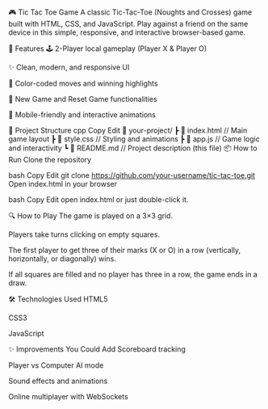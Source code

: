 🎮 Tic Tac Toe Game
A classic Tic-Tac-Toe (Noughts and Crosses) game built with HTML, CSS, and JavaScript. Play against a friend on the same device in this simple, responsive, and interactive browser-based game.

🚀 Features
🕹️ 2-Player local gameplay (Player X & Player O)

✨ Clean, modern, and responsive UI

🎨 Color-coded moves and winning highlights

🔄 New Game and Reset Game functionalities

📱 Mobile-friendly and interactive animations

📂 Project Structure
cpp
Copy
Edit
📁 your-project/
 ┣ 📄 index.html       // Main game layout
 ┣ 📄 style.css        // Styling and animations
 ┣ 📄 app.js           // Game logic and interactivity
 ┗ 📄 README.md        // Project description (this file)
📦 How to Run
Clone the repository

bash
Copy
Edit
git clone https://github.com/your-username/tic-tac-toe.git
Open index.html in your browser

bash
Copy
Edit
open index.html
or just double-click it.

🔍 How to Play
The game is played on a 3×3 grid.

Players take turns clicking on empty squares.

The first player to get three of their marks (X or O) in a row (vertically, horizontally, or diagonally) wins.

If all squares are filled and no player has three in a row, the game ends in a draw.

🛠️ Technologies Used
HTML5

CSS3

JavaScript

✨ Improvements You Could Add
Scoreboard tracking

Player vs Computer AI mode

Sound effects and animations

Online multiplayer with WebSockets
